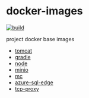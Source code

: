 # docker-images

[![build](https://github.com/keecon/docker-images/actions/workflows/build.yml/badge.svg)](https://github.com/keecon/docker-images/actions/workflows/build.yml)

project docker base images

- [tomcat](https://github.com/orgs/keecon/packages/container/package/tomcat)
- [gradle](https://github.com/orgs/keecon/packages/container/package/gradle)
- [node](https://github.com/orgs/keecon/packages/container/package/node)
- [minio](https://github.com/orgs/keecon/packages/container/package/minio)
- [mc](https://github.com/orgs/keecon/packages/container/package/minio-client)
- [azure-sql-edge](https://github.com/orgs/keecon/packages/container/package/azure-sql-edge)
- [tcp-proxy](https://github.com/orgs/keecon/packages/container/package/tcp-proxy)

